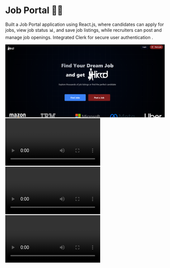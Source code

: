 # Job Portal 👨‍💻 
Built a Job Portal application using React.js, where candidates can apply for jobs, view job status 📊, and save job listings, while recruiters can post and manage job openings. Integrated Clerk for secure user authentication .


 
 ![Image Alt](https://github.com/anshita005/Job-Portal/blob/main/jobportal1.png)
  ![Image Alt](https://github.com/anshita005/Job-Portal/blob/main/job%20portal.mp4)
   ![Image Alt](https://github.com/anshita005/Job-Portal/blob/main/job%20portal.mp4)
    ![Image Alt](https://github.com/anshita005/Job-Portal/blob/main/job%20portal.mp4)
